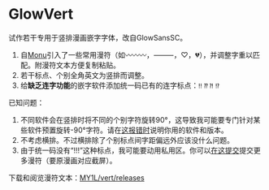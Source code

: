 # GlowVert
试作若干专用于竖排漫画嵌字字体，改自GlowSansSC。

1. 自[Monu](https://github.com/MY1L/QuQi/releases)引入了一些常用漫符（如〰〰〰，⸻，♡，💔️），并调整字重以匹配。附漫符文本方便复制粘贴。
2. 若干标点、个别全角英文为竖排而调整。
3. 给**缺乏连字功能**的嵌字软件添加统一码已有的连字标点：`‼` `⁇` `⁈` `⁉`

已知问题：
1. 不同软件会在竖排时将不同的个别字符旋转90°，这导致我可能要专门针对某些软件预置旋转-90°字符。请在[这报错时](https://github.com/MY1L/vert/issues)说明你用的软件和版本。
2. 不考虑横排。不过横排除了个别标点间字距偏远外应该没什么问题。
3. 由于统一码没有“!!!”这种标点，我可能要动用私用区。你可以[在这提交](https://github.com/MY1L/vert/issues)提交更多漫符（要原漫画对应截屏）。

下载和阅览漫符文本：[MY1L/vert/releases](https://github.com/MY1L/vert/releases)
